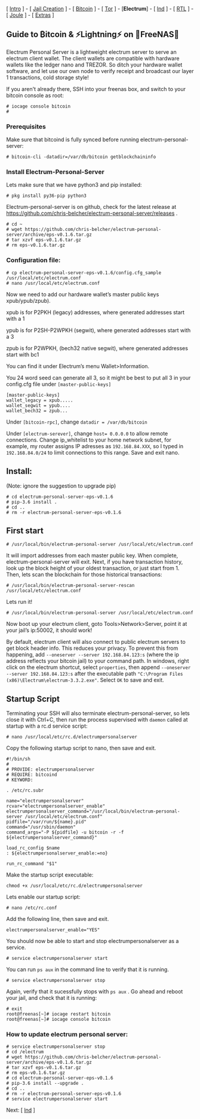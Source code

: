 [ [Intro](README.md) ] - [ [Jail Creation](freenas_1_jail_creation.md) ] - [ [Bitcoin](freenas_2_bitcoin.md) ] - [ [Tor](freenas_3_tor.md) ] - [**Electrum**] - [ [lnd](freenas_5_lnd.md) ] - [ [RTL](freenas_6_rtl.md) ] - [ [Joule](freenas_7_joule.md) ] - [ [Extras](extras.md) ]

## Guide to ₿itcoin & ⚡Lightning️⚡ on 🦈FreeNAS🦈

Electrum Personal Server is a lightweight electrum server to serve an electrum client wallet. The client wallets are compatible with hardware wallets like the ledger nano and TREZOR. So ditch your hardware wallet software, and let use our own node to verify receipt and broadcast our layer 1 transactions, cold storage style!

If you aren't already there, SSH into your freenas box, and switch to your bitcoin console as root:
```
# iocage console bitcoin
#
```

### Prerequisites
Make sure that bitcoind is fully synced before running electrum-personal-server:
```
# bitcoin-cli -datadir=/var/db/bitcoin getblockchaininfo
```

### Install Electrum-Personal-Server

Lets make sure that we have python3 and pip installed:
```
# pkg install py36-pip python3
```
Electrum-personal-server is on github, check for the latest release at https://github.com/chris-belcher/electrum-personal-server/releases .
```
# cd ~
# wget https://github.com/chris-belcher/electrum-personal-server/archive/eps-v0.1.6.tar.gz
# tar xzvf eps-v0.1.6.tar.gz
# rm eps-v0.1.6.tar.gz
```
### Configuration file:
```
# cp electrum-personal-server-eps-v0.1.6/config.cfg_sample /usr/local/etc/electrum.conf
# nano /usr/local/etc/electrum.conf
```
Now we need to add our hardware wallet’s master public keys xpub/ypub/zpub).

xpub is for P2PKH (legacy) addresses, where generated addresses start with a 1

ypub is for P2SH-P2WPKH (segwit), where generated addresses start with a 3

zpub is for P2WPKH, (bech32 native segwit), where generated addresses start with bc1

You can find it under Electrum’s menu Wallet>Information.

You 24 word seed can generate all 3, so it might be best to put all 3 in your config.cfg file under `[master-public-keys]`
```
[master-public-keys]
wallet_legacy = xpub.....
wallet_segwit = ypub....
wallet_bech32 = zpub...
```
Under `[bitcoin-rpc]`, change `datadir = /var/db/bitcoin`

Under `[electrum-serever]`, change `host= 0.0.0.0` to allow remote connections. Change ip_whitelist to your home network subnet, for example, my router assigns IP adresses as `192.168.84.XXX`, so I typed in `192.168.84.0/24` to limit connections to this range. Save and exit nano.

## Install: 
(Note: ignore the suggestion to upgrade pip)
```
# cd electrum-personal-server-eps-v0.1.6
# pip-3.6 install .
# cd ..
# rm -r electrum-personal-server-eps-v0.1.6
```
## First start
```
# /usr/local/bin/electrum-personal-server /usr/local/etc/electrum.conf
```
It will import addresses from each master public key. When complete, electrum-personal-server will exit. Next, if you have transaction history, look up the block height of your oldest transaction, or just start from 1. Then, lets scan the blockchain for those historical transactions:
```
# /usr/local/bin/electrum-personal-server-rescan /usr/local/etc/electrum.conf
```
Lets run it!
```
# /usr/local/bin/electrum-personal-server /usr/local/etc/electrum.conf
```
Now boot up your electrum client, goto Tools>Network>Server, point it at your jail’s ip:50002, it should work!

By default, electrum client will also connect to public electrum servers to get block header info. This reduces your privacy. To prevent this from happening, add `--oneserver --server 192.168.84.123:s` (where the ip address reflects your bitcoin jail) to your command path. In windows, right click on the electrum shortcut, select `properties`, then append `--oneserver --server 192.168.84.123:s` after the executable path `"C:\Program Files (x86)\Electrum\electrum-3.3.2.exe"`. Select `OK` to save and exit.

## Startup Script
Terminating your SSH will also terminate electrum-personal-server, so lets close it with Ctrl+C, then run the process supervised with `daemon` called at startup with a rc.d service script:
```
# nano /usr/local/etc/rc.d/electrumpersonalserver
```
Copy the following startup script to nano, then save and exit.
```
#!/bin/sh
#
# PROVIDE: electrumpersonalserver
# REQUIRE: bitcoind
# KEYWORD:

. /etc/rc.subr

name="electrumpersonalserver"
rcvar="electrumpersonalserver_enable"
electrumpersonalserver_command="/usr/local/bin/electrum-personal-server /usr/local/etc/electrum.conf"
pidfile="/var/run/${name}.pid"
command="/usr/sbin/daemon"
command_args="-P ${pidfile} -u bitcoin -r -f ${electrumpersonalserver_command}"

load_rc_config $name
: ${electrumpersonalserver_enable:=no}

run_rc_command "$1"

```
Make the startup script executable:
```
chmod +x /usr/local/etc/rc.d/electrumpersonalserver
```
Lets enable our startup script:
```
# nano /etc/rc.conf
```
Add the following line, then save and exit.
```
electrumpersonalserver_enable="YES"
```
You should now be able to start and stop electrumpersonalserver as a service.
```
# service electrumpersonalserver start
```
You can run `ps aux` in the command line to verify that it is running.
```
# service electrumpersonalserver stop
```
Again, verify that it sucessfully stops with `ps aux` . Go ahead and reboot your jail, and check that it is running:
```
# exit
root@freenas[~]# iocage restart bitcoin
root@freenas[~]# iocage console bitcoin
```
### How to update electrum personal server:
```
# service electrumpersonalserver stop
# cd /electrum
# wget https://github.com/chris-belcher/electrum-personal-server/archive/eps-v0.1.6.tar.gz
# tar xzvf eps-v0.1.6.tar.gz
# rm eps-v0.1.6.tar.gz
# cd electrum-personal-server-eps-v0.1.6
# pip-3.6 install --upgrade .
# cd ..
# rm -r electrum-personal-server-eps-v0.1.6
# service electrumpersonalserver start
```
Next: [ [lnd](freenas_5_lnd.md) ]
